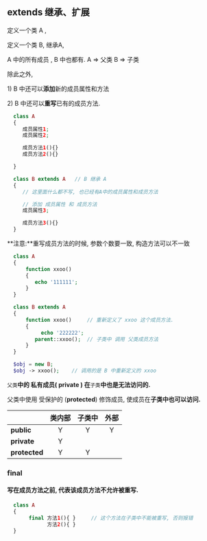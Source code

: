 ## extends 继承、扩展

定义一个类 A ,

定义一个类 B, 继承A,

A 中的所有成员 , B 中也都有. A =&gt; 父类 B =&gt; 子类

除此之外,

1\) B 中还可以**添加**新的成员属性和方法

2\) B 中还可以**重写**已有的成员方法.

```php
  class A
  {
     成员属性1;
     成员属性2;

     成员方法1(){}
     成员方法2(){}

  }

  class B extends A   // B 继承 A
  {
     // 这里面什么都不写, 也已经有A中的成员属性和成员方法

     // 添加 成员属性 和 成员方法
     成员属性3;

     成员方法3(){}
  }
```

**注意:**重写成员方法的时候, 参数个数要一致, 构造方法可以不一致

```php
  class A
  {
      function xxoo()
      { 
         echo '111111'; 
      }
  }

  class B extends A
  {
      function xxoo()     // 重新定义了 xxoo 这个成员方法. 
      { 
           echo '222222';
         parent::xxoo();  // 子类中 调用 父类成员方法
      }
  }

  $obj = new B;
  $obj -> xxoo();    // 调用的是 B 中重新定义的 xxoo
```

`父类`**中的 私有成员\( private \) 在**`子类`**中也是无法访问的.**

父类中使用 受保护的 \(**protected**\) 修饰成员, 使成员在**子类中也可以访问.**

|  | 类内部 | 子类中 | 外部 |
| :--- | :---: | :---: | :---: |
| **public** | Y | Y | Y |
| **private** | Y |  |  |
| **protected** | Y | Y |  |



### final

#### 写在成员方法之前, 代表该成员方法不允许被重写.

```php
  class A
  {
       final 方法1(){ }     // 这个方法在子类中不能被重写, 否则报错
             方法2(){ }
  }
```



